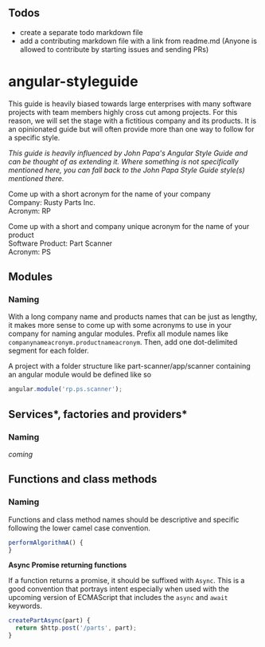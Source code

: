 ## Todos
- create a separate todo markdown file
- add a contributing markdown file with a link from readme.md (Anyone is allowed to contribute by starting issues and sending PRs)

# angular-styleguide
This guide is heavily biased towards large enterprises with many software projects with team members highly cross cut among projects. For this reason, we will set the stage with a fictitious company and its products. It is an opinionated guide but will often provide more than one way to follow for a specific style.

*This guide is heavily influenced by John Papa's Angular Style Guide and can be thought of as extending it. Where something is not specifically mentioned here, you can fall back to the John Papa Style Guide style(s) mentioned there.*

Come up with a short acronym for the name of your company  
Company: Rusty Parts Inc.  
Acronym: RP

Come up with a short and company unique acronym for the name of your product  
Software Product: Part Scanner  
Acronym: PS

## Modules

### Naming

With a long company name and products names that can be just as lengthy, it makes more sense to come up with some acronyms to use in your company for naming angular modules. Prefix all module names like `companynameacronym.productnameacronym`. Then, add one dot-delimited segment for each folder.

A project with a folder structure like part-scanner/app/scanner containing an angular module would be defined like so

```javascript
angular.module('rp.ps.scanner');
```

## Services*, factories and providers*

### Naming

*coming*

## Functions and class methods

### Naming

Functions and class method names should be descriptive and specific following the lower camel case convention.

```javascript
performAlgorithmA() {
}
```

**Async Promise returning functions**

If a function returns a promise, it should be suffixed with `Async`. This is a good convention that portrays intent especially when used with the upcoming version of ECMAScript that includes the `async` and `await` keywords.

```javascript
createPartAsync(part) {
  return $http.post('/parts', part);
}
```
